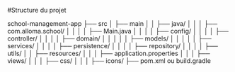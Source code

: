 #Structure du projet

school-management-app
├── src
│   ├── main
│   │   ├── java/
│   │   │   ├── com.alloma.school/
│   │   │   │   ├── Main.java
│   │   │   │   ├── config/
│   │   │   │   ├── controller/
│   │   │   │   ├── domain/
│   │   │   │   │   ├── models/
│   │   │   │   │   ├── services/
│   │   │   │   ├── persistence/
│   │   │   │   ├── repository/
│   │   │   │   ├── utils/
│   │   ├── resources/
│   │   │   ├── application.properties
│   │   │   ├── views/
│   │   │   ├── css/
│   │   │   ├── icons/
├── pom.xml ou build.gradle
